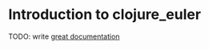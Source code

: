 # Introduction to clojure_euler

TODO: write [great documentation](http://jacobian.org/writing/great-documentation/what-to-write/)
